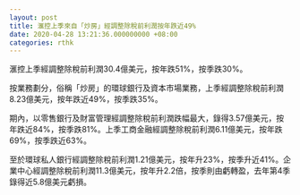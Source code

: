 ```yaml
---
layout: post
title: 滙控上季來自「炒房」經調整除稅前利潤按年跌近49%
date: 2020-04-28 13:21:36.000000000 +08:00
categories: rthk
---
```


滙控上季經調整除稅前利潤30.4億美元，按年跌51%，按季跌30%。

按業務劃分，俗稱「炒房」的環球銀行及資本市場業務，上季經調整除稅前利潤8.23億美元，按年跌近49%，按季跌35%。

期內，以零售銀行及財富管理經調整除稅前利潤跌幅最大，錄得3.57億美元，按年跌近84%，按季跌81%。上季工商金融經調整除稅前利潤6.11億美元，按年跌69%，按季跌近63%。

至於環球私人銀行經調整除稅前利潤1.21億美元，按年升23%，按季升近41%。企業中心經調整除稅前利潤11.3億美元，按年升2.2倍，按季則由虧轉盈，去年第4季錄得近5.8億美元虧損。
